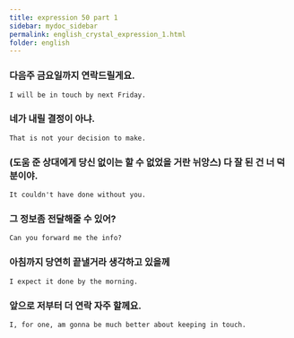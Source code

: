 ```yaml
---
title: expression 50 part 1
sidebar: mydoc_sidebar
permalink: english_crystal_expression_1.html
folder: english
---
```


### 다음주 금요일까지 연락드릴게요.

    I will be in touch by next Friday.

### 네가 내릴 결정이 아냐.

    That is not your decision to make.

### (도움 준 상대에게 당신 없이는 할 수 없었을 거란 뉘앙스) 다 잘 된 건 너 덕분이야.

    It couldn't have done without you.

### 그 정보좀 전달해줄 수 있어?

    Can you forward me the info?

### 아침까지 당연히 끝낼거라 생각하고 있을께

    I expect it done by the morning.

### 앞으로 저부터 더 연락 자주 할께요.

    I, for one, am gonna be much better about keeping in touch.